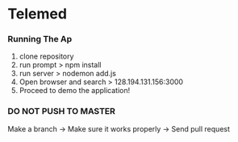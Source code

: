 # Telemed

### Running The Ap
1. clone repository 
2. run prompt > npm install 
3. run server > nodemon add.js
4. Open browser and search > 128.194.131.156:3000
5. Proceed to demo the application!

### DO NOT PUSH TO MASTER
Make a branch -> Make sure it works properly -> Send pull request
